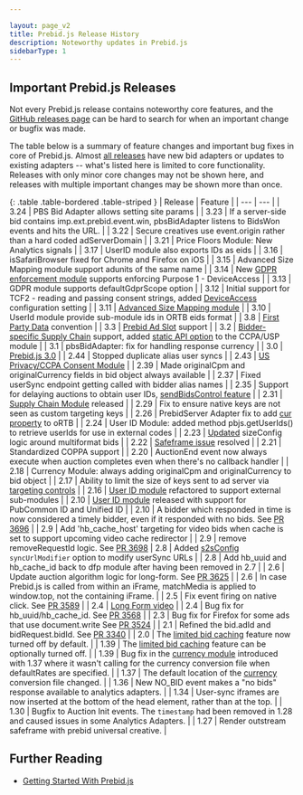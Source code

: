 ```yaml
---

layout: page_v2
title: Prebid.js Release History
description: Noteworthy updates in Prebid.js
sidebarType: 1
---
```


## Important Prebid.js Releases

Not every Prebid.js release contains noteworthy core features, and
the [GitHub releases page](https://github.com/prebid/Prebid.js/releases) can be hard to search for when an important change or bugfix was made.

The table below is a summary of feature changes and important bug fixes in core of Prebid.js. Almost [all releases](https://github.com/prebid/Prebid.js/releases) have new bid adapters or updates to existing adapters -- what's listed here is limited to core functionality. Releases with only minor core changes may not be shown here, and releases with multiple important changes may be shown more than once.

{: .table .table-bordered .table-striped }
| Release | Feature |
| --- | --- |
| 3.24 | PBS Bid Adapter allows setting site params |
| 3.23 | If a server-side bid contains imp.ext.prebid.event.win, pbsBidAdapter listens to BidsWon events and hits the URL. |
| 3.22 | Secure creatives use event.origin rather than a hard coded adServerDomain |
| 3.21 | Price Floors Module: New Analytics signals |
| 3.17 | UserID module also exports IDs as eids |
| 3.16 | isSafariBrowser fixed for Chrome and Firefox on iOS |
| 3.15 | Advanced Size Mapping module support adunits of the same name |
| 3.14 | New [GDPR enforcement module](/dev-docs/modules/gdprEnforcement.html) supports enforcing Purpose 1 - DeviceAccess |
| 3.13 | GDPR module supports defaultGdprScope option |
| 3.12 | Initial support for TCF2 - reading and passing consent strings, added [DeviceAccess](/dev-docs/publisher-api-reference.html#setConfig-deviceAccess) configuration setting |
| 3.11 | [Advanced Size Mapping module](/dev-docs/modules/sizeMappingV2.html) |
| 3.10 | UserId module provide sub-module ids in ORTB eids format |
| 3.8 | [First Party Data](/dev-docs/publisher-api-reference.html#setConfig-fpd) convention |
| 3.3 | [Prebid Ad Slot](/features/pbAdSlot.html) support |
| 3.2 | [Bidder-specific Supply Chain](/dev-docs/modules/schain.html#bidder-specific-supply-chains) support, added [static API option](/dev-docs/modules/consentManagementUsp.html) to the CCPA/USP module |
| 3.1 | pbsBidAdapter: fix for handling response currency |
| 3.0 | [Prebid.js 3.0](/blog/pbjs-3) |
| 2.44 | Stopped duplicate alias user syncs |
| 2.43 | [US Privacy/CCPA Consent Module](/dev-docs/modules/consentManagementUsp.html) |
| 2.39 | Made originalCpm and originalCurrency fields in bid object always available |
| 2.37 | Fixed userSync endpoint getting called with bidder alias names |
| 2.35 | Support for delaying auctions to obtain user IDs, [sendBidsControl feature](/dev-docs/publisher-api-reference.html#setConfig-Send-Bids-Control) |
| 2.31 | [Supply Chain Module](/dev-docs/modules/schain.html) released | 
| 2.29 | Fix to ensure native keys are not seen as custom targeting keys |
| 2.26 | PrebidServer Adapter fix to add [cur property](https://github.com/prebid/Prebid.js/issues/3951) to oRTB |
| 2.24 | User ID Module: added method pbjs.getUserIds() to retrieve userIds for use in external codes |
| 2.23 | [Updated](https://github.com/prebid/Prebid.js/issues/3894) sizeConfig logic around multiformat bids |
| 2.22 | [Safeframe issue](https://github.com/prebid/prebid-universal-creative/pull/64) resolved |
| 2.21 | Standardized COPPA support |
| 2.20 | AuctionEnd event now always execute when auction completes even when there's no callback handler |
| 2.18 | Currency Module: always adding originalCpm and originalCurrency to bid object |
| 2.17 | Ability to limit the size of keys sent to ad server via [targeting controls](/dev-docs/publisher-api-reference.html#setConfig-targetingControls) |
| 2.16 | [User ID module](/dev-docs/modules/userId.html) refactored to support external sub-modules |
| 2.10 | [User ID module](/dev-docs/modules/userId.html) released with support for PubCommon ID and Unified ID |
| 2.10 | A bidder which responded in time is now considered a timely bidder, even if it responded with no bids. See [PR 3696](https://github.com/prebid/Prebid.js/pull/3696) |
| 2.9 | Add 'hb_cache_host' targeting for video bids when cache is set to support upcoming video cache redirector |
| 2.9 | remove removeRequestId logic. See [PR 3698](https://github.com/prebid/Prebid.js/pull/3698)
| 2.8 | Added [s2sConfig](/dev-docs/publisher-api-reference.html#setConfig-Server-to-Server) `syncUrlModifier` option to modify userSync URLs |
| 2.8 | Add hb_uuid and hb_cache_id back to dfp module after having been removed in 2.7 |
| 2.6 | Update auction algorithm logic for long-form. See [PR 3625](https://github.com/prebid/Prebid.js/pull/3625) |
| 2.6 | In case Prebid.js is called from within an iFrame, matchMedia is applied to window.top, not the containing iFrame. |
| 2.5 | Fix event firing on native click. See [PR 3589](https://github.com/prebid/Prebid.js/pull/3589) |
| 2.4 | [Long Form video](/prebid-video/video-long-form.html) |
| 2.4 | Bug fix for hb_uuid/hb_cache_id. See [PR 3568](https://github.com/prebid/Prebid.js/pull/3568) |
| 2.3 | Bug fix for Firefox for some ads that use document.write See [PR 3524](https://github.com/prebid/Prebid.js/pull/3524) |
| 2.1 | Refined the bid.adId and bidRequest.bidId. See [PR 3340](https://github.com/prebid/Prebid.js/pull/3440) |
| 2.0 | The [limited bid caching](/dev-docs/faq.html#does-prebidjs-cache-bids) feature now turned off by default. |
| 1.39 | The [limited bid caching](/dev-docs/faq.html#does-prebidjs-cache-bids) feature can be optionally turned off. |
| 1.39 | Bug fix in the [currency module](/dev-docs/modules/currency.html) introduced with 1.37 where it wasn't calling for the currency conversion file when defaultRates are specified. |
| 1.37 | The default location of the [currency](/dev-docs/modules/currency.html) conversion file changed. |
| 1.36 | New NO_BID event makes a "no bids" response available to analytics adapters. |
| 1.34 | User-sync iframes are now inserted at the bottom of the head element, rather than at the top. |
| 1.30 | Bugfix to Auction Init events. The `timestamp` had been removed in 1.28 and caused issues in some Analytics Adapters. |
| 1.27 | Render outstream safeframe with prebid universal creative. |

## Further Reading

+ [Getting Started With Prebid.js]({{site.github.url}}/overview/getting-started.html)
